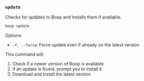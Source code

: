 ### `update`

Checks for updates to Boop and installs them if available.

```bash
boop update
```

Options:
- `-f, --force`: Force update even if already on the latest version

This command will:
1. Check if a newer version of Boop is available
2. If an update is found, prompt you to install it
3. Download and install the latest version 